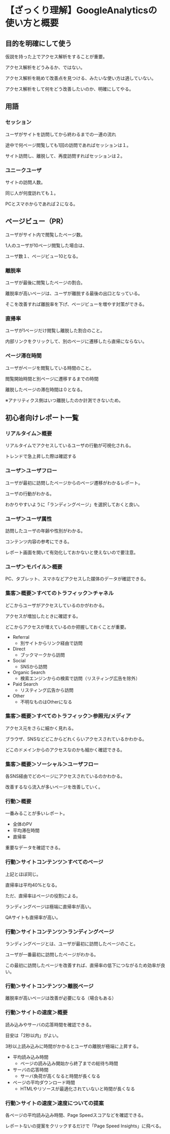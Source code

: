 # 【ざっくり理解】GoogleAnalyticsの使い方と概要

## 目的を明確にして使う

仮説を持った上でアクセス解析をすることが重要。

アクセス解析をどうみるか、ではない。

アクセス解析を眺めて改善点を見つける、みたいな使い方は適していない。

アクセス解析をして何をどう改善したいのか、明確にしてやる。

## 用語
### セッション
ユーザがサイトを訪問してから終わるまでの一連の流れ

途中で何ページ閲覧しても1回の訪問であればセッションは１。

サイト訪問し、離脱して、再度訪問すればセッションは２。

### ユニークユーザ
サイトの訪問人数。

同じ人が何度訪れても１。

PCとスマホからであれば２になる。

## ページビュー（PR）
ユーザがサイト内で閲覧したページ数。

1人のユーザが10ページ閲覧した場合は、

ユーザ数１、ページビュー10となる。

### 離脱率
ユーザが最後に閲覧したページの割合。

離脱率が高いページは、ユーザが離脱する最後の出口となっている。

そこを改善すれば離脱率を下げ、ページビューを増やす対策ができる。

### 直帰率
ユーザが1ページだけ閲覧し離脱した割合のこと。

内部リンクをクリックして、別のページに遷移したら直帰にならない。

### ページ滞在時間
ユーザがページを閲覧している時間のこと。

閲覧開始時間と別ページに遷移するまでの時間

離脱したページの滞在時間は０となる。

※アナリティクス側はいつ離脱したのか計測できないため。


## 初心者向けレポート一覧

### リアルタイム＞概要
リアルタイムでアクセスしているユーザの行動が可視化される。

トレンドで急上昇した際は確認する


### ユーザ＞ユーザフロー
ユーザが最初に訪問したページからのページ遷移がわかるレポート。

ユーザの行動がわかる。

わかりやすいように「ランディングページ」を選択しておくと良い。


### ユーザ＞ユーザ属性

訪問したユーザの年齢や性別がわかる。

コンテンツ内容の参考にできる。

レポート画面を開いて有効化しておかないと使えないので要注意。


### ユーザ＞モバイル＞概要
PC、タブレット、スマホなどアクセスした媒体のデータが確認できる。


### 集客＞概要＞すべてのトラフィック＞チャネル
どこからユーザがアクセスしているのかがわかる。

アクセスが増加したときに確認する。

どこからアクセスが増えているのか把握しておくことが重要。

- Referral
  - 別サイトからリンク経由で訪問
- Direct
  - ブックマークから訪問
- Social
  - SNSから訪問
- Organic Search
  - 検索エンジンからの検索で訪問（リスティング広告を除外）
- Paid Search
  - リスティング広告から訪問
- Other
  - 不明なものはOtherになる


### 集客＞概要＞すべてのトラフィック＞参照元/メディア
アクセス元をさらに細かく見れる。

ブラウザ、SNSなどどこからどれくらいアクセスされているかわかる。

どこのドメインからのアクセスなのかも細かく確認できる。


### 集客＞概要＞ソーシャル＞ユーザフロー
各SNS経由でどのページにアクセスされているのかわかる。

改善するなら流入が多いページを改善していく。


### 行動＞概要
一番みることが多いレポート。

- 全体のPV
- 平均滞在時間
- 直帰率

重要なデータを確認できる。


### 行動＞サイトコンテンツ＞すべてのページ
上記とほぼ同じ。

直帰率は平均40%となる。

ただ、直帰率はページの役割による。

ランディングページは極端に直帰率が高い。

QAサイトも直帰率が高い。


### 行動＞サイトコンテンツ＞ランディングページ
ランディングページとは、ユーザが最初に訪問したページのこと。

ユーザが一番最初に訪問したページがわかる。

この最初に訪問したページを改善すれば、直帰率の低下につながるため効率が良い。


### 行動＞サイトコンテンツ＞離脱ページ

離脱率が高いページは改善が必要になる（場合もある）


### 行動＞サイトの速度＞概要
読み込みやサーバの応答時間を確認できる。

目安は「2秒以内」がよい。

3秒以上読み込みに時間がかかるとユーザの離脱が極端に上昇する。

- 平均読み込み時間
  - ページの読み込み開始から終了までの総待ち時間
- サーバの応答時間
  - サーバ負荷が高くなると時間が長くなる
- ページの平均ダウンロード時間
  - HTMLやリソースが最適化されていないと時間が長くなる


### 行動＞サイトの速度＞速度についての提案

各ページの平均読み込み時間、Page Speedスコアなどを確認できる。

レポートないの提案をクリックするだけで「Page Speed Insights」に飛べる。
